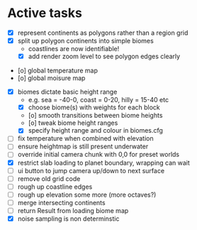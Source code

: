 # Active tasks

* [X] represent continents as polygons rather than a region grid
* [X] split up polygon continents into simple biomes
	* coastlines are now identifiable!
	* [X] add render zoom level to see polygon edges clearly
* [o] global temperature map
* [o] global moisure map
* [X] biomes dictate basic height range
	* e.g. sea = -40-0, coast = 0-20, hilly = 15-40 etc
	* [X] choose biome(s) with weights for each block
	* [o] smooth transitions between biome heights
	* [o] tweak biome height ranges
	* [X] specify height range and colour in biomes.cfg
* [ ] fix temperature when combined with elevation
* [ ] ensure heightmap is still present underwater
* [ ] override initial camera chunk with 0,0 for preset worlds
* [X] restrict slab loading to planet boundary, wrapping can wait
* [ ] ui button to jump camera up/down to next surface
* [ ] remove old grid code
* [ ] rough up coastline edges
* [ ] rough up elevation some more (more octaves?)
* [ ] merge intersecting continents
* [ ] return Result from loading biome map
* [X] noise sampling is non determinstic
